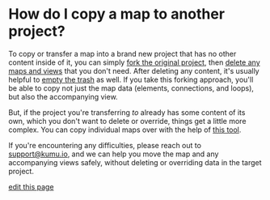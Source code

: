 # How do I copy a map to another project?

To copy or transfer a map into a brand new project that has no other content inside of it, you can simply [fork the original project](/guides/forking.html), then [delete any maps and views](/faq/how-do-i-delete-a-project-map-or-view.html) that you don't need. After deleting any content, it's usually helpful to [empty the trash](/faq/how-do-i-delete-data-from-my-project.html) as well. If you take this forking approach, you'll be able to copy not just the map data (elements, connections, and loops), but also the accompanying view.

But, if the project you're transferring _to_ already has some content of its own, which you don't want to delete or override, things get a little more complex. You can copy individual maps over with the help of [this tool](https://docs.kumu.io/faq/how-do-i-avoid-duplicating-data). 


If you're encountering any difficulties, please reach out to support@kumu.io, and we can help you move the map and any accompanying views safely, without deleting or overriding data in the target project.

<span class="edit-link"><a href="https://github.com/kumu/docs/blob/master/faq/how-do-i-copy-a-map-to-another-project.md" target="_blank"><i class="fa fa-github"></i> edit this page</a></span>
